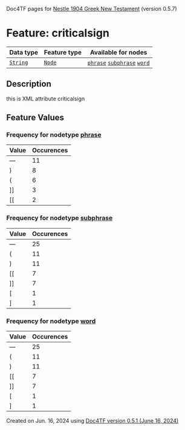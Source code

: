 Doc4TF pages for [Nestle 1904 Greek New Testament](https://github.com/saulocantanhede/tfgreek2/tree/main/tf) (version 0.5.7)
# Feature: criticalsign
Data type|Feature type|Available for nodes
---|---|---
[`String`](featuresbydatatype.md#string)|[`Node`](featuresbytype.md#node)| [`phrase`](featuresbynodetype.md#phrase)  [`subphrase`](featuresbynodetype.md#subphrase)  [`word`](featuresbynodetype.md#word) 
## Description
this is XML attribute criticalsign
## Feature Values
### Frequency for nodetype [phrase](featuresbynodetype.md#phrase)
Value|Occurences
---|---
—|11
)|8
(|6
]]|3
[[|2
### Frequency for nodetype [subphrase](featuresbynodetype.md#subphrase)
Value|Occurences
---|---
—|25
(|11
)|11
[[|7
]]|7
[|1
]|1
### Frequency for nodetype [word](featuresbynodetype.md#word)
Value|Occurences
---|---
—|25
(|11
)|11
[[|7
]]|7
[|1
]|1
 

Created on Jun. 16, 2024 using [Doc4TF version 0.5.1 (June 16, 2024)](https://github.com/tonyjurg/Doc4TF/blob/main/CreateFeatureDoc.ipynb) 